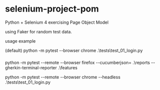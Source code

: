 # selenium-project-pom
Python + Selenium 4 exercising Page Object Model


using Faker for random test data.

usage example

(default)
python -m pytest --browser chrome .\tests\test_01_login.py 

###
python -m pytest --remote --browser firefox --cucumberjson= .\reports --gherkin-terminal-reporter .\features

python -m pytest --remote --browser chrome --headless .\tests\test_01_login.py

